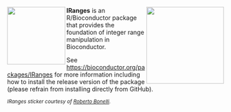 [<img src="https://github.com/Bioconductor/BiocStickers/blob/devel/IRanges/IRanges.png" width="135" align="left">](https://bioconductor.org/packages/IRanges)

[<img src="https://bioconductor.org/images/logo/jpg/bioconductor_logo_rgb.jpg" width="180" align="right">](https://bioconductor.org/)

**IRanges** is an R/Bioconductor package that provides the foundation of integer range manipulation in Bioconductor.

See https://bioconductor.org/packages/IRanges for more information including how to install the release version of the package (please refrain from installing directly from GitHub).

<sub>_IRanges sticker courtesy of [Roberto Bonelli](https://github.com/Robbie90)._</sub>

